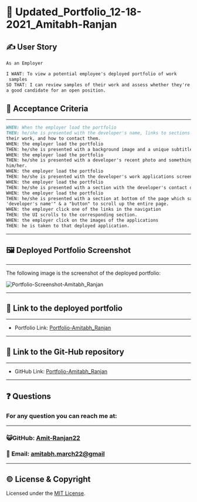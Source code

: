 # 🧮 Updated_Portfolio_12-18-2021_Amitabh-Ranjan

## ✍️ User Story

```md
As an Employer

I WANT: To view a potential employee's deployed portfolio of work  
 samples
SO THAT: I can review samples of their work and assess whether they're
a good candidate for an open position.
```

## 🤝 Acceptance Criteria

---

```md
WHEN: When the employer load the portfolio
THEN: he/she is presented with the developer's name, links to sections about them,
their work, and how to contact them.
WHEN: the employer load the portfolio
THEN: he/she is presented with a background image and a unique subtitle.
WHEN: the employer load the portfolio
THEN: he/she is presented with a developer's recent photo and something written about
him/her.
WHEN: the employer load the portfolio
THEN: he/she is presented with the developer's work applications screen-shots.
WHEN: the employer load the portfolio
THEN: he/she is presented with a section with the developer's contact details.
WHEN: the employer load the portfolio
THEN: he/she is presented with a section at bottom of the page which says "created by:
'developer's name'" & a "button" to scroll up the entire page.
WHEN: the employer click one of the links in the navigation
THEN: the UI scrolls to the corresponding section.
WHEN: the employer click on the images of the applications
THEN: he is taken to that deployed application.
```

---

## 🖼️ Deployed Portfolio Screenshot

---

The following image is the screenshot of the deployed portfolio:

![Portfolio-Screenshot-Amitabh_Ranjan](./images/deployed-portfolio-pic1.png)

---

## 🔌 Link to the deployed portfolio

---

- Portfolio Link: [Portfolio-Amitabh_Ranjan](https://amit-ranjan22.github.io/Updated_Portfolio_12-18-2021_Amitabh-Ranjan/)

---

## 🔌 Link to the Git-Hub repository

---

- GitHub Link: [
  Portfolio-Amitabh_Ranjan](https://github.com/Amit-Ranjan22/Updated_Portfolio_12-18-2021_Amitabh-Ranjan.git)

---

<h2 id='questions'>❓ Questions</h2>

<h3>For any question you can reach me at:</h3>

---

<h3>😺GitHub: <a href='https://github.com/Amit-Ranjan22'>Amit-Ranjan22</a></h3>

<h3>📩 Email: <a href='https://mail.google.com/'>amitabh.march22@gmail</a></h3>

---

## ©️ License & Copyright

Licensed under the [MIT License](License-Copyright/LICENSE).
